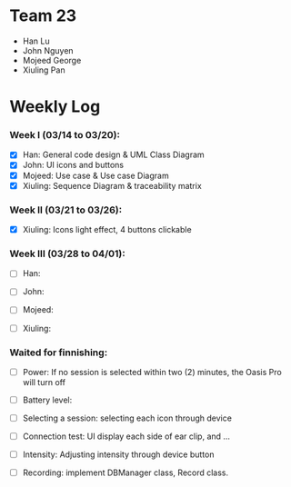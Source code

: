 # Team 23

- Han Lu
- John Nguyen
- Mojeed George
- Xiuling Pan

# Weekly Log

### Week I (03/14 to 03/20):

- [x] Han: General code design & UML Class Diagram
- [x] John: UI icons and buttons
- [x] Mojeed: Use case & Use case Diagram
- [x] Xiuling: Sequence Diagram & traceability matrix

### Week II (03/21 to 03/26):

- [x] Xiuling: Icons light effect, 4 buttons clickable

### Week III (03/28 to 04/01):

- [ ] Han: 
- [ ] John: 
- [ ] Mojeed: 
- [ ] Xiuling: 


### Waited for finnishing:
- [ ] Power: If no session is selected within two (2) minutes, the Oasis Pro will turn off
- [ ] Battery level: 
- [ ] Selecting a session: selecting each icon through device
- [ ] Connection test: UI display each side of ear clip, and ...
- [ ] Intensity: Adjusting intensity through device button
- [ ] Recording: implement DBManager class, Record class.

